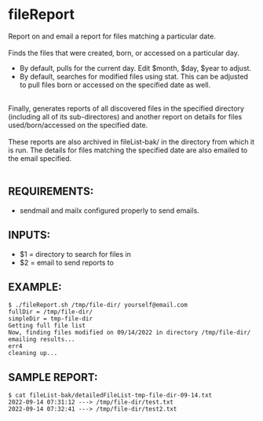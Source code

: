 # fileReport
Report on and email a report for files matching a particular date.
<br><br>
Finds the files that were created, born, or accessed on a particular day.
 - By default, pulls for the current day.  Edit $month, $day, $year to adjust.
 - By default, searches for modified files using stat.  This can be adjusted 
  to pull files born or accessed on the specified date as well.
<br>
Finally, generates reports of all discovered files in the specified
  directory (including all of its sub-directores) and another report on
  details for files used/born/accessed on the specified date.<br><br>
These reports are also archived in fileList-bak/ in the directory from which it
   is run. The details for files matching the specified date are also emailed
   to the email specified.<br><br>

## REQUIREMENTS:
 - sendmail and mailx configured properly to send emails.
 
## INPUTS:
 - $1 = directory to search for files in
 - $2 = email to send reports to

## EXAMPLE:
```
$ ./fileReport.sh /tmp/file-dir/ yourself@email.com
fullDir = /tmp/file-dir/
simpleDir = tmp-file-dir
Getting full file list
Now, finding files modified on 09/14/2022 in directory /tmp/file-dir/
emailing results...
err4
cleaning up...
```
## SAMPLE REPORT:
```
$ cat fileList-bak/detailedFileList-tmp-file-dir-09-14.txt 
2022-09-14 07:31:12 ---> /tmp/file-dir/test.txt
2022-09-14 07:32:41 ---> /tmp/file-dir/test2.txt
```
